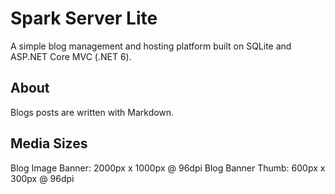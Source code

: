 # Spark Server Lite

A simple blog management and hosting platform built on SQLite and ASP.NET Core MVC (.NET 6).

## About

Blogs posts are written with Markdown.

## Media Sizes

Blog Image Banner: 2000px x 1000px @ 96dpi
Blog Banner Thumb: 600px x 300px @ 96dpi